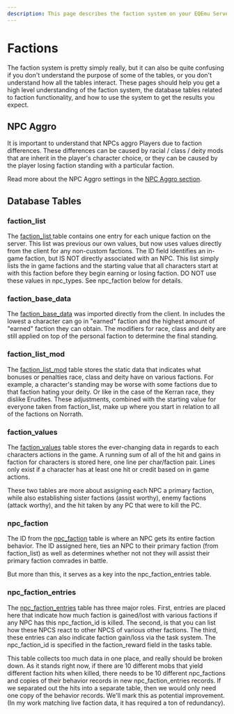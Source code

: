 ```yaml
---
description: This page describes the faction system on your EQEmu Server.
---
```


# Factions

The faction system is pretty simply really, but it can also be quite confusing if you don't understand the purpose of some of the tables, or you don't understand how all the tables interact. These pages should help you get a high level understanding of the faction system, the database tables related to faction functionality, and how to use the system to get the results you expect.

## NPC Aggro

It is important to understand that NPCs aggro Players due to faction differences.  These differences can be caused by racial / class / deity mods that are inherit in the player's character choice, or they can be caused by the player losing faction standing with a particular faction.

Read more about the NPC Aggro settings in the [NPC Aggro section](../npc/npc-aggro.md).

## Database Tables

### faction_list

The [faction_list ](https://eqemu.gitbook.io/database-schema/categories/factions/faction_list)table contains one entry for each unique faction on the server. This list was previous our own values, but now uses values directly from the client for any non-custom factions. The ID field identifies an in-game faction, but IS NOT directly associated with an NPC. This list simply lists the in game factions and the starting value that all characters start at with this faction before they begin earning or losing faction. DO NOT use these values in npc_types. See npc_faction below for details.

### faction_base_data

The [faction_base_data](https://eqemu.gitbook.io/database-schema/categories/factions/faction_base_data) was imported directly from the client. In includes the lowest a character can go in "earned" faction and the highest amount of "earned" faction they can obtain. The modifiers for race, class and deity are still applied on top of the personal faction to determine the final standing.

### faction_list_mod

The [faction_list_mod](https://eqemu.gitbook.io/database-schema/categories/factions/faction_list_mod) table stores the static data that indicates what bonuses or penalties race, class and deity have on various factions. For example, a character's standing may be worse with some factions due to that faction hating your deity. Or like in the case of the Kerran race, they dislike Erudites. These adjustments, combined with the starting value for everyone taken from faction_list, make up where you start in relation to all of the factions on Norrath.

### faction_values

The [faction_values](https://eqemu.gitbook.io/database-schema/categories/factions/faction_values) table stores the ever-changing data in regards to each characters actions in the game. A running sum of all of the hit and gains in faction for characters is stored here, one line per char/faction pair. Lines only exist if a character has at least one hit or credit based on in game actions.

These two tables are more about assigning each NPC a primary faction, while also establishing sister factions (assist worthy), enemy factions (attack worthy), and the hit taken by any PC that were to kill the PC.

### npc_faction

The ID from the [npc_faction](https://eqemu.gitbook.io/database-schema/categories/npcs/npc_faction) table is where an NPC gets its entire faction behavior. The ID assigned here, ties an NPC to their primary faction (from faction_list) as well as determines whether not not they will assist their primary faction comrades in battle.

But more than this, it serves as a key into the npc_faction_entries table.

### npc_faction_entries

The [npc_faction_entries](https://eqemu.gitbook.io/database-schema/categories/npcs/npc_faction_entries) table has three major roles. First, entries are placed here that indicate how much faction is gained/lost with various factions if any NPC has this npc_faction_id is killed. The second, is that you can list how these NPCS react to other NPCS of various other factions. The third, these entries can also indicate faction gain/loss via the task system. The npc_faction_id is specified in the faction_reward field in the tasks table.

This table collects too much data in one place, and really should be broken down. As it stands right now, if there are 10 different mobs that yield different faction hits when killed, there needs to be 10 different npc_factions and copies of their behavior records in new npc_faction_entries records. If we separated out the hits into a separate table, then we would only need one copy of the behavior records. We'll mark this as potential improvement. (In my work matching live faction data, it has required a ton of redundancy).

